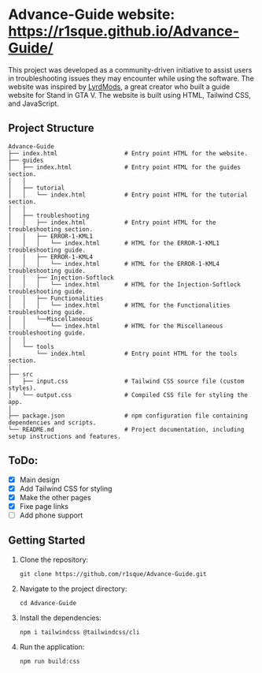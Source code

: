 # Advance-Guide website: https://r1sque.github.io/Advance-Guide/

This project was developed as a community-driven initiative to assist users in troubleshooting issues they may encounter while using the software. 
The website was inspired by [LyrdMods](https://lyrdmods.site/), a great creator who built a guide website for Stand in GTA V.
The website is built using HTML, Tailwind CSS, and JavaScript.

## Project Structure

```
Advance-Guide
├── index.html                   # Entry point HTML for the website.
├── guides
│   ├── index.html               # Entry point HTML for the guides section.
│   │
│   ├── tutorial
│   │   └── index.html           # Entry point HTML for the tutorial section.
│   │
│   ├── troubleshooting
│   │   ├── index.html           # Entry point HTML for the troubleshooting section.
│   │   ├── ERROR-1-KML1
│   │   │   └── index.html       # HTML for the ERROR-1-KML1 troubleshooting guide.
│   │   ├── ERROR-1-KML4
│   │   │   └── index.html       # HTML for the ERROR-1-KML4 troubleshooting guide.
│   │   ├── Injection-Softlock
│   │   │   └── index.html       # HTML for the Injection-Softlock troubleshooting guide.
│   │   ├── Functionalities
│   │   │   └── index.html       # HTML for the Functionalities troubleshooting guide.
│   │   └──Miscellaneous
│   │       └── index.html       # HTML for the Miscellaneous troubleshooting guide.
│   │   
│   └── tools
│       └── index.html           # Entry point HTML for the tools section.
│
├── src
│   ├── input.css                # Tailwind CSS source file (custom styles).
│   └── output.css               # Compiled CSS file for styling the app.
│
├── package.json                 # npm configuration file containing dependencies and scripts.
└── README.md                    # Project documentation, including setup instructions and features.
```

## ToDo:

- [x] Main design
- [x] Add Tailwind CSS for styling
- [x] Make the other pages
- [x] Fixe page links
- [ ] Add phone support

## Getting Started

1. Clone the repository:
   ```
   git clone https://github.com/r1sque/Advance-Guide.git
   ```

2. Navigate to the project directory:
   ```
   cd Advance-Guide
   ```

3. Install the dependencies:
   ```
   npm i tailwindcss @tailwindcss/cli
   ```

4. Run the application:
   ```
   npm run build:css
   ```